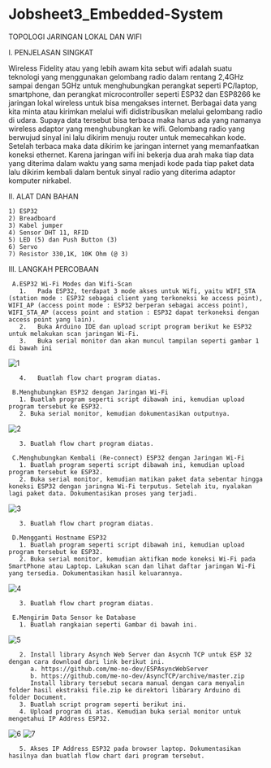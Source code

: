 # Jobsheet3_Embedded-System
TOPOLOGI JARINGAN LOKAL DAN WIFI

I. PENJELASAN SINGKAT

Wireless Fidelity atau yang lebih awam kita sebut wifi adalah suatu teknologi yang menggunakan gelombang radio dalam rentang 2,4GHz sampai dengan 5GHz untuk menghubungkan perangkat seperti PC/laptop, smartphone, dan perangkat microcontroller seperti ESP32 dan ESP8266 ke jaringan lokal wireless untuk bisa mengakses internet. Berbagai data yang kita minta atau kirimkan melalui wifi didistribusikan melalui gelombang radio di udara. Supaya data tersebut bisa terbaca maka harus ada yang namanya wireless adaptor yang menghubungkan ke wifi. Gelombang radio yang berwujud sinyal ini lalu dikirim menuju router untuk memecahkan kode. Setelah terbaca maka data dikirim ke jaringan internet yang memanfaatkan koneksi ethernet. Karena jaringan wifi ini bekerja dua arah maka tiap data yang diterima dalam waktu yang sama menjadi kode pada tiap paket data lalu dikirim kembali dalam bentuk sinyal radio yang diterima adaptor komputer nirkabel. 

II. ALAT DAN BAHAN

    1) ESP32
    2) Breadboard
    3) Kabel jumper
    4) Sensor DHT 11, RFID
    5) LED (5) dan Push Button (3)
    6) Servo
    7) Resistor 330,1K, 10K Ohm (@ 3)

III. LANGKAH PERCOBAAN 

     A.ESP32 Wi-Fi Modes dan Wifi-Scan
       1.	Pada ESP32, terdapat 3 mode akses untuk Wifi, yaitu WIFI_STA (station mode : ESP32 sebagai client yang terkoneksi ke access point), WIFI_AP (access point mode : ESP32 berperan sebagai access point), WIFI_STA_AP (access point and station : ESP32 dapat terkoneksi dengan access point yang lain).
       2.	Buka Arduino IDE dan upload script program berikut ke ESP32 untuk melakukan scan jaringan Wi-Fi.
       3.	Buka serial monitor dan akan muncul tampilan seperti gambar 1 di bawah ini
![1](https://user-images.githubusercontent.com/121161133/209560941-d454459f-5e37-4c6f-b4e2-ca7432d0b715.png)

       4.	Buatlah flow chart program diatas.

     B.Menghubungkan ESP32 dengan Jaringan Wi-Fi 
       1. Buatlah program seperti script dibawah ini, kemudian upload program tersebut ke ESP32.
       2. Buka serial monitor, kemudian dokumentasikan outputnya. 
![2](https://user-images.githubusercontent.com/121161133/209560979-ce43e6c3-17ad-421c-a43a-a55bbfb37072.png)

       3. Buatlah flow chart program diatas.

     C.Menghubungkan Kembali (Re-connect) ESP32 dengan Jaringan Wi-Fi 
       1. Buatlah program seperti script dibawah ini, kemudian upload program tersebut ke ESP32.
       2. Buka serial monitor, kemudian matikan paket data sebentar hingga koneksi ESP32 dengan jaringna Wi-Fi terputus. Setelah itu, nyalakan lagi paket data. Dokumentasikan proses yang terjadi. 
![3](https://user-images.githubusercontent.com/121161133/209561068-6205933a-621c-4dc5-8fd1-4d4cc7e06257.png)

       3. Buatlah flow chart program diatas.

     D.Mengganti Hostname ESP32 
       1. Buatlah program seperti script dibawah ini, kemudian upload program tersebut ke ESP32.
       2. Buka serial monitor, kemudian aktifkan mode koneksi Wi-Fi pada SmartPhone atau Laptop. Lakukan scan dan lihat daftar jaringan Wi-Fi yang tersedia. Dokumentasikan hasil keluarannya. 
![4](https://user-images.githubusercontent.com/121161133/209561133-d6612e48-963c-42dc-a446-7304bd476dfd.png)

       3. Buatlah flow chart program diatas.

     E.Mengirim Data Sensor ke Database 
       1. Buatlah rangkaian seperti Gambar di bawah ini.
![5](https://user-images.githubusercontent.com/121161133/209561264-74fc29f9-529e-46f3-a631-a485e01e348a.png)

       2. Install library Asynch Web Server dan Asycnh TCP untuk ESP 32 dengan cara download dari link berikut ini. 
          a. https://github.com/me-no-dev/ESPAsyncWebServer 
          b. https://github.com/me-no-dev/AsyncTCP/archive/master.zip 
          Install library tersebut secara manual dengan cara menyalin folder hasil ekstraksi file.zip ke direktori libarary Arduino di folder Document.
       3. Buatlah script program seperti berikut ini.
       4. Upload program di atas. Kemudian buka serial monitor untuk mengetahui IP Address ESP32. 
![6](https://user-images.githubusercontent.com/121161133/209561313-f9443799-5047-4aba-8b8c-40f4bd8810e4.png)
![7](https://user-images.githubusercontent.com/121161133/209561333-5bc6d647-04b6-4a58-af2f-bdf5654e46c7.png)

       5. Akses IP Address ESP32 pada browser laptop. Dokumentasikan hasilnya dan buatlah flow chart dari program tersebut.
